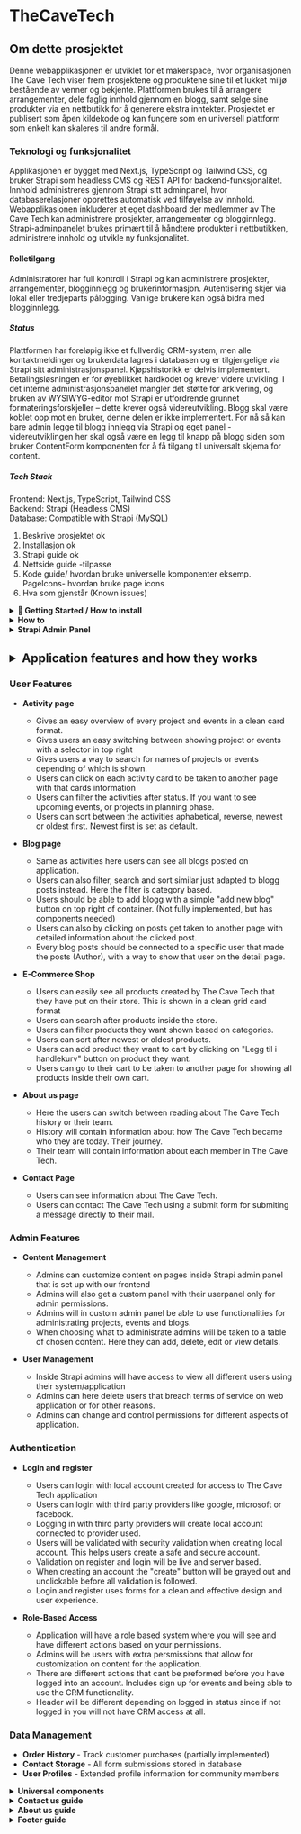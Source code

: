 # TheCaveTech

## Om dette prosjektet
Denne webapplikasjonen er utviklet for et makerspace, hvor organisasjonen The Cave Tech viser frem prosjektene og produktene sine til et lukket miljø bestående av venner og bekjente. Plattformen brukes til å arrangere arrangementer, dele faglig innhold gjennom en blogg, samt selge sine produkter via en nettbutikk for å generere ekstra inntekter. Prosjektet er publisert som åpen kildekode og kan fungere som en universell plattform som enkelt kan skaleres til andre formål.

### Teknologi og funksjonalitet
Applikasjonen er bygget med Next.js, TypeScript og Tailwind CSS, og bruker Strapi som headless CMS og REST API for backend-funksjonalitet. Innhold administreres gjennom Strapi sitt adminpanel, hvor databaserelasjoner opprettes automatisk ved tilføyelse av innhold. Webapplikasjonen inkluderer et eget dashboard der medlemmer av The Cave Tech kan administrere prosjekter, arrangementer og blogginnlegg. Strapi-adminpanelet brukes primært til å håndtere produkter i nettbutikken, administrere innhold og utvikle ny funksjonalitet.


#### Rolletilgang
Administratorer har full kontroll i Strapi og kan administrere prosjekter, arrangementer, blogginnlegg og brukerinformasjon. Autentisering skjer via lokal eller tredjeparts pålogging. Vanlige brukere kan også bidra med blogginnlegg.

##### Status
Plattformen har foreløpig ikke et fullverdig CRM-system, men alle kontaktmeldinger og brukerdata lagres i databasen og er tilgjengelige via Strapi sitt administrasjonspanel. Kjøpshistorikk er delvis implementert. Betalingsløsningen er for øyeblikket hardkodet og krever videre utvikling. I det interne administrasjonspanelet mangler det støtte for arkivering, og bruken av WYSIWYG-editor mot Strapi er utfordrende grunnet formateringsforskjeller – dette krever også videreutvikling. Blogg skal være koblet opp mot en bruker, denne delen er ikke implementert. For nå så kan bare admin legge til blogg innlegg via Strapi og eget panel - videreutviklingen her skal også være en legg til knapp på blogg siden som bruker ContentForm komponenten for å få tilgang til universalt skjema for content.

##### Tech Stack
Frontend: Next.js, TypeScript, Tailwind CSS  
Backend: Strapi (Headless CMS)  
Database: Compatible with Strapi (MySQL)

1. Beskrive prosjektet ok
2. Installasjon ok
3. Strapi guide ok
4. Nettside guide -tilpasse
5. Kode guide/ hvordan bruke universelle komponenter 
eksemp. PageIcons- hvordan bruke page icons
6. Hva som gjenstår (Known issues)

<details><summary><strong>🚀 Getting Started / How to install</strong></summary>

This setup is designed for testing purposes only, as the company prefers to handle deployment themselves.

<details>
<summary><strong>
1. Installation
</strong></summary>

<br/>
Both frontend and backend have `.env.example` files.  
0. Create `.env` files in both frontend and backend folders and copy the contents from `.env.example` into `.env`.

# The database file contains only data, not images.

# <strong>Backend:</strong>

1. In the project root, you'll find a zipped database file.  
  Unzip it.
2. Start MySQL Workbench
3. Go to your root connection in Workbench → Administration → Users and Privileges → Add Account →  
  Enter `DATABASE_USERNAME` and `DATABASE_PASSWORD` as specified in your backend `.env` file
4. In Administrative Roles, select all and click Apply
5. Go to MySQL Connections and create a connection with the username from step 3
6. Enter the connection you just created
7. From the menu, select Server → Data Import
8. Choose "Import from Self-contained File" and select the file from step 1
9. For "Default Schema to be Imported To", choose "New" and enter `DATABASE_NAME` as in your `.env`
10. Select the schema from "Default Target Schema" and click Start Import
11. Refresh Schemas, and in Query, write `USE "database_name_from_env"` (e.g., `USE thecavetech`)

# <strong>Frontend:</strong>

Here, you just need to copy the contents from .env.example into .env.

After setting up `.env` in the root folder (where `.env.example` is):

**Run:**

#Backend
In your terminal:  
12. `cd backend`  
13. `npm i`  
14. `npm run develop`  
15. Navigate to the backend URL specified in your frontend `.env`  
16. If using our database file and prompted to create a user, use:

- Email: test@den.no
- Password: Gokstad1234

# OR

admin@admin.no  
Admin1234  

#Frontend

In the terminal:

1. `cd frontend`
2. `npm i`
3. `npm run dev`
4. Navigate to the frontend URL specified in your `.env`

**Testing:**

1. `cd frontend`
2. `npm run test` to run tests

</details>
<details>
<summary><strong>
🔐 2. Setting up OAuth / 3rd-party SSO Providers <br>
<strong>For testing:</strong>
</strong></summary>

# After npm run

#### ✅ Google

1. Go to: [https://console.cloud.google.com/welcome](https://console.cloud.google.com/welcome)  
  Click **Select a project** and create a new project.

2. Go to: [https://console.cloud.google.com/apis/credentials](https://console.cloud.google.com/apis/credentials)  
  Click **Create credentials** → Select **OAuth client ID**

  - **Application type:** Web Application
  - **Name:** Any name for your client
  - **Authorized redirect URIs (for testing):**
    - `http://localhost:3000/api/auth/callback/google`
    - `http://localhost:1337/api/connect/google/callback`

3. Go to: [https://console.cloud.google.com/auth/branding](https://console.cloud.google.com/auth/branding)  
  Here you can configure the **OAuth consent screen**.  
  The following is **not required for testing**, but **mandatory for deployment**:

  - Application name
  - Support email
  - Application logo (optional)
  - Privacy policy and terms of service
  - Authorized domains such as:
    - `https://www.thecavetech.org`
    - Domains used in redirect URIs

---

#### ✅ Facebook

1. Go to: [https://developers.facebook.com/](https://developers.facebook.com/)  
  Create a new app for OAuth.

2. Follow the guide:  
  [Learning Strapi Authentication Flows with the Facebook Provider](https://strapi.io/blog/learning-strapi-authentication-flows-with-the-facebook-provider)

3. **Testing locally with Ngrok:**
  - Run `ngrok http 3000` to generate a public URL.
  - Use this as the redirect URI in the Facebook Developer Portal, e.g.:  
    `https://abc123.ngrok.io/api/auth/callback/facebook`
  - For deployment, replace with your production URL:  
    `https://yourdomain.com/api/auth/callback/facebook`

---

#### ⚠️ Microsoft

- **Not tested**, as it requires a credit card for the trial period.
- The code is implemented **universally** and should work with Microsoft and other providers like Google and Facebook.

---

### ⚙️ Configuration in Strapi

1. Go to the **Strapi Admin Panel**
2. Navigate to **Settings**
3. Under **Users & Permissions Plugin**, select **Providers**
4. Choose your desired OAuth provider
5. Enter:
  - **Client ID** and **Client Secret** from previous steps (Google/Facebook)
6. Add the following redirect URLs:

  - Google: `http://localhost:3000/api/auth/callback/google`
  - Facebook: `http://localhost:3000/api/auth/callback/facebook`

7. For Microsoft: The redirect URL is generated automatically in Strapi

<details>
   <summary><strong>🖼️ Show Image</strong></summary>

   ![Screenshot](/ImagesForReadme/StrapiAddOauth.png)

   > 🔄 Remember to update **Authorized redirect URIs** when deploying the application so they point to the correct production URL.

</details>
</details>

<details>
<summary><strong>
🔐 3. Setting up SendGrid <br>
<strong>For testing:</strong>
</strong></summary>

1. Enable email in the Strapi admin panel:  
  Settings → Users & Permissions Plugin → Providers → Email → Enable > True → Save

2. Log in or register at https://app.sendgrid.com/
3. Create a new sender
4. Verify your email
5. Go to API settings and create an API key
6. After setup, save the API key in your `.env` file:
  ```
  SENDGRID_API_KEY=
  DEFAULT_FROM_EMAIL=
  DEFAULT_REPLY_TO_EMAIL=
  ```
  Use the same values as when you created the sender.

**SendGrid: Unauthorized Error issue while using SendGrid Email API**  
[Help Article](https://help.twilio.com/articles/10284917001627)

</details>

</details>

<details><summary><strong>How to</strong></summary>
<details><summary><strong>Change Global style</strong></summary>

<!-- Desktop (over 1024px) about header -->
--about-main-header: 60px;

### Veiledning for tilpasning av profilsidens design

Denne guiden forklarer hvordan du kan endre farger, fonter, avstander og andre designelementer i appkikasjonen uten å måtte endre koden direkte.

#### Hvor finner du stilene?
Alle globale designinnstillinger er definert som CSS-variabler i :root i filen `src/styles/global.css`. Disse variablene brukes gjennom hele prosjektet for å sikre konsistent styling.

#### Eksmempel på hvordan stylen kan byttes ut

Finn variabelen du vil endre, for eksempel:
```css
--color-primary: #d5bdaf; /* Header and dropdown menus */
```

Bytt ut verdien for å endre fargen globalt:
```css
--color-primary: #007bff; /* Blå */
```

#### Responsivitet
Egne verdier er definert for ulike skjermstørrelser via media queries:

Desktop (over 1024px):
```css
--landing-main-header: 60px;
```

Nettbrett (opptil 1024px):
```css
--landing-main-header: 36px;
```

Mobil (opptil 639px):
```css
--landing-main-header: 30px;
```

Mediaqueries eksempel:
```css
@media (max-width: 1024px) {
   :root {
      --about-main-header: 36px;
   }
}

@media (max-width: 639px) {
<br/> {
      --about-main-header: 30px;
   }
}
```

Videre må du inn i `tailwind.config.ts`:
```ts
theme: {
   extend: {
      fontSize: {
        "about-main-header": "var(--about-main-header)",
      },
   }
}
```

For å bruke denne størrelsen, skriv `text-about-main-header` i classname for tekstelementet.

#### Verdier
- Farger: Bruk hex-koder
- Fonter: Bruk fontnavn tilgjengelig via Google Fonts eller systemfonter (f.eks. "Arial, sans-serif")
- Avstander: Bruk CSS-enheter som rem, px, eller em (f.eks. 1rem, 16px)

</details>

<details><summary><strong>🔑 To change JWT Token Expiry/ how long JWT tokens are valid:</strong></summary>

- **backend/config/plugins.ts**

  - Find: `expiresIn: "7h"`
  - Change `"7h"` to your desired duration (e.g., `"24h"` for 24 hours).

- **lib/util/cookie.ts**
  - Find: `const maxAge = 7 * 60 * 60;`
  - Change `7` to the number of hours you want (e.g., `24 * 60 * 60` for 24 hours).

</details>

<details><summary><strong>✉️ Email Configuration & Templates</strong></summary>

## 1. Environment Variables

- Set email-related variables in your backend `.env` file.
![Screenshot](/ImagesForReadme/EmailEnv.png)

## 2. Plugin Configuration

- **backend/config/plugins.ts**
  - Configure your email provider and settings here.

## 3. Email Service & Templates

- **backend/src/service/**
  - All email logic, templates, and text changes are handled here.
  - To update email content or templates, edit the relevant files in this folder.

---

**Tip:**  
For custom email text and templates, always update files in `backend/src/service` to match your requirements.
</details>

<details><summary><strong>Reusable universal components</strong></summary>
<details><summary><strong>PageIcons</strong></summary>

`PageIcons`-komponenten brukes til å hente og vise SVG-ikoner fra `public/`-mappen der det er behov for det i prosjektet.  
📁 Plassering i prosjektet: `//frontend/src/components/ui/custom/PageIcons.tsx`  

- Dersom ikonet ikke lastes inn, vises en fallback med teksten **"Icon not available"**.  
- `alt`-teksten er viktig for tilgjengelighet (skjermlesere). Hvis `isDecorative` er satt til `true`, utelates `alt`.  
- SVG-filen må ligge i `public/[directory]/`-mappen.

### Eksempel på bruk:
1. **Importer komponenten der den skal brukes:**
```tsx
import PageIcons from "@/components/ui/custom/PageIcons";
```

2. Velg plassering der ikonet ligger i public mappen og navnet på ikonet. Der etter kan det velges str og alt tekst som det ønskes <br>
```tsx
<PageIcons name="lock" directory="profileIcons" size={18} alt="Låst" />
```
</details>


<details><summary><strong>SiteLogo</strong></summary>

SiteLogo er dynamisk komponent som henter og viser logoer (header eller footer) som er lagret i Strapi-backenden.  

📍 **Filplassering:**  
`/frontend/src/components/ui/SiteLogo.tsx`

### Eksempel på bruk:

1. **Strapi adminpanel:**
Under singletypen `SiteLogo`, last opp loge i feltene `HeaderLogo` og `FooterLogo`.

2.  **Importer komponenten der den skal brukes:**
```tsx
import { SiteLogo } from "@/components/ui/SiteLogo";
```

3. **For header logo (default)**
```tsx
<SiteLogo style={{ width: "auto", height: "45px" }} />
```

 **For footer logo**
 ```tsx
<SiteLogo type="footer" style={{ width: "auto", height: "45px" }} />
```
</details>


<details>
   <summary>📇 ContentCard</summary>

The `ContentCard` is a universal card component used throughout the application to display different types of content—such as projects, events, blogs, and products—in a consistent and visually appealing way.

#### How it works

- The same `ContentCard` component is used for all content types.
- An **adapter** (for example, `cardAdapter`) transforms the data for each content type (project, event, blog, product) into a format that the `ContentCard` understands.
- This makes it easy to add new content types or update the card design in one place, and have the changes reflected everywhere.

#### Example usages

**Displaying a list of projects:**

```tsx
import { UniversalCard } from "@/components/pageSpecificComponents/dashboard/contentManager/ContentCard";
import { adaptProjectToCardProps } from "@/lib/adapters/cardAdapter";

// Inside your component render:
<div className="grid grid-cols-1 sm:grid-cols-2 lg:grid-cols-3 gap-6">
  {projects.map((project) => (
   <UniversalCard
    key={project.id}
    {...adaptProjectToCardProps(project, handleProjectClick)}
   />
  ))}
</div>;
```

**Displaying a list of events:**

```tsx
import { UniversalCard } from "@/components/pageSpecificComponents/dashboard/contentManager/ContentCard";
import { adaptEventToCardProps } from "@/lib/adapters/cardAdapter";

// Inside your component render:
<div className="grid grid-cols-1 sm:grid-cols-2 lg:grid-cols-3 gap-6">
  {events.map((event) => (
   <UniversalCard
    key={event.id}
    {...adaptEventToCardProps(event, handleEventClick)}
   />
  ))}
</div>;
```

</details>
<details>
   <summary>🔎 SearchBar</summary>

The `SearchBar` is a universal component used throughout the application to help users quickly find relevant content, such as projects, events, blogs, or products. It provides a simple and consistent search experience on all pages where searching is needed. This can also easily change your search logic since now it's mostly really basic searching.

#### How it works

- The `SearchBar` displays a text input where users can type their search query.
- As the user types, the search query is updated in real time.
- Optionally, a search button can be shown for submitting the search (for example, by pressing Enter or clicking the button).
- The component is flexible and can be used for any type of content by simply passing the current search query and a function to update it.

#### Example usage

**Using the SearchBar in a page or component:**

```tsx
import { SearchBar } from "@/components/ui/SearchBar";
import { useState } from "react";

export default function ExamplePage() {
  const [searchQuery, setSearchQuery] = useState("");

  // Optional: handle search submit
  const handleSearch = (query: string) => {
   // Perform search logic here
   console.log("Searching for:", query);
  };

  return (
   <div>
    <SearchBar
      searchQuery={searchQuery}
      setSearchQuery={setSearchQuery}
      placeholder="Search projects or events"
      onSearch={handleSearch}
    />
    {/* Render your filtered content here */}
   </div>
  );
}
```

</details>
<details>
   <summary>🔀 SortDropdown</summary>

The `SortDropdown` is a universal component that lets users easily sort lists of content, such as projects, events, blogs, or products. It provides a consistent and user-friendly way to choose how items are ordered on any page.

#### How it works

- The `SortDropdown` displays a dropdown menu with different sorting options (for example: newest first, oldest first, alphabetical).
- When the user selects an option, the list updates to show the content in the chosen order.
- The component is flexible and can be used for any type of content by passing in the available sort options and a function to update the sort state.

#### Example usage

**Using the SortDropdown in a page or component:**

1. Import SortDropdown component and useState
```tsx
import { SortDropdown } from "@/components/ui/SortDropdown";
import { useState } from "react";
```
2. Set up what options of sorting 
```tsx
const sortOptions = [
  { value: "newest", label: "Newest first" },
  { value: "oldest", label: "Oldest first" },
  { value: "az", label: "A-Z" },
  { value: "za", label: "Z-A" },
];

export default function ExamplePage() {
  const [sort, setSort] = useState("newest");
```

3. 
</details>
<details>
    <summary>↻ LoadingSpinner</summary>

The `LoadingSpinner` is a universal component that shows a spinning animation while the app is loading data. It helps users understand that something is happening in the background and improves the user experience by providing visual feedback.

#### How it works

- The `LoadingSpinner` displays a spinning circle to indicate that content is loading.
- You can choose different sizes (small, medium, large) to fit different parts of your app.
- The spinner can be reused anywhere you need to show a loading state, such as when fetching projects, events, or blog posts.

#### Example usage

**Using the LoadingSpinner in a page or component:**

1. Import the LoadingSpinner component
```tsx
import { LoadingSpinner } from "@/components/ui/LoadingSpinner";
```
2. Use it where you want to show a loading state
```tsx
export default function ExamplePage({ isLoading }) {
  return (
    <div>
      {isLoading ? (
        <LoadingSpinner size="medium" />
      ) : (
        <div>Your loaded content here</div>
      )}
    </div>
  );
}
```
</details>
<details> <summary>Card</summary>
The Card component is a universal building block used throughout the application to display content in a clean, organized, and visually appealing way. It provides a consistent layout for different types of information, such as projects, events, blogs, or products.

#### How it works
The Card component wraps content in a styled box with rounded corners and a shadow, making information easy to read and visually separated from other elements.
It can be combined with CardHeader, CardBody, and CardFooter subcomponents to organize content into sections (for example: image at the top, details in the middle, actions at the bottom).
The card is flexible and can be used for any type of content by simply placing your content inside the card sections.

#### Example usage

1. Import the Card and its subcomponents:
```tsx
import { Card, CardHeader, CardBody, CardFooter } from "@/components/ui/Card";
```

2. Use the Card in your component:
```tsx
export default function ExamplePage() {
  return (
    <Card>
      <CardHeader>
        <h3>Project Title</h3>
      </CardHeader>
      <CardBody>
        <p>This is a short description of the project or content.</p>
      </CardBody>
      <CardFooter>
        <button>Read more</button>
      </CardFooter>
    </Card>
  );
}
```
</details>
<details>
    <summary>✏️ TipTapEditor</summary>

The `TipTapEditor` is a universal rich text editor component used throughout the application for writing and editing content, such as blog posts, project descriptions, or event details. It provides a user-friendly interface for adding formatted text, images, and links.

#### How it works

- The `TipTapEditor` allows users to write and format text with options like bold, italic, headings, lists, and links.
- Users can easily upload and insert images directly into their content.
- The editor supports text alignment and image alignment (left, center, right).
- It is flexible and can be used for any type of content that requires rich text editing.

#### Example usage

**Using the TipTapEditor in a form or page:**

1. Import editor component on where to use it
```tsx
import TipTapEditor from "@/components/ui/TipTapEditor";
```
2. Import useState and use it in created function
```tsx
import { useState } from "react";

export default function ExampleForm() {
  const [content, setContent] = useState("");
}
```
3. Add a return on the function that returns a form with the editor usage and needed props
```tsx
export default function ExampleForm() {
  
  return (
    <form>
      <label htmlFor="editor" className="block mb-2 font-medium">
        Content
      </label>
      <TipTapEditor
        value={content}
        onChange={setContent}
        placeholder="Write your content here..."
      />
      {/* Other form fields and submit button */}
    </form>
  );
}
```
</details>
<details>
    <summary>BackButton</summary>

The `BackButton` is a universal navigation component that lets users easily go back to the previous page or to a specific route. It helps users navigate the app more intuitively and can be customized to fit different designs and needs.

#### How it works

- The `BackButton` displays a button (optionally with an icon and custom label) that, when clicked, takes the user back to the previous page or to a specified route.
- You can customize the icon, label, size, and style to match your page.
- The button can be used anywhere in the app where you want to provide a clear way for users to go back or navigate.

#### Example usage

**Using the BackButton in a page or component:**

```tsx
import BackButton from "@/components/ui/BackButton";

// Standard back button (goes to previous page)
<BackButton />

// Back button to a specific route
<BackButton route="/dashboard" />

// Custom design and label
<BackButton 
  className="bg-blue-500 text-white px-4 py-2 rounded-lg flex items-center"
  iconClassName="mr-2"
>
  Go to Dashboard
</BackButton>

// Without icon
<BackButton showIcon={false} />

// With a different icon
<BackButton iconName="arrow-left" iconDirectory="navIcons" />
```
</details>
</details>
</details>

<details><summary><strong>Strapi Admin Panel</strong></summary>

## Strapi Admin Panel

The Strapi Admin Panel is the main interface for managing all content, users, and settings in your application.

---

### 🛠️ Tips

- **ESLint & Tailwind CSS:**  
   If you see "unknown at rule" errors in Tailwind CSS, install the **PostCSS Language Support** extension for VSCode. This improves syntax highlighting and color visualization.

---

### 👤 Admin Roles & Permissions

Strapi uses roles to manage access and permissions:

| Role            | Description                                                             |
| --------------- | ----------------------------------------------------------------------- |
| **Super Admin** | Full access to all system functions. Used for critical system tasks.    |
| **Editor**      | Can manage and publish all content, including content from other users. |
| **Author**      | Can manage only the content they have created.                          |

#### How to Change Roles

1. Log in to the Strapi admin panel.
2. Go to **Settings** in the sidebar.
3. Under **USERS & PERMISSIONS PLUGIN**, select **Roles**.
4. Click on a role to view or modify its permissions.
5. Adjust permissions as needed.
6. Click **Save** to apply changes.

# For Public users

Choose find and find one on every thing to show content from strapi

# For Admin

Choose every thing

![Screenshot](/ImagesForReadme/StrapiPermisions.png)

#### How to Manage Roles

- To edit an existing role, click the pencil icon next to the role.
- To add a new role, click **+ Add new role** at the top right.
- Configure permissions for different plugins and features.
- Remember to **Save** after making changes.
- We have only implemented </br>
  ![Screenshot](/ImagesForReadme/userRoles.png)

---

### 📦 Content Management

Strapi organizes content into **Collection Types** (multiple entries) and **Single Types** (unique pages).

#### Accessing the CMS

1. Log in to the admin panel.
2. The **Content Manager** dashboard appears.
3. Use the left sidebar to navigate content types.

#### Content Types

- **Collection Types:**

  - Blog: Manage blog posts
  - ContactSubmission: View form submissions
  - Event: Manage events
  - Project: Showcase projects
  - User: Manage user accounts
  - User Profile: Extended user info

- **Single Types:**
  - AboutUs: Company info and team
  - AuthSetting: Authentication settings
  - ContactPage: Contact page config
  - Footer: Website footer content
  - GlobalSetting: Site-wide settings
  - LandingPageHero: Landing page hero section

#### Managing Content

- **View/Edit:**

  - Click a content type in the sidebar.
  - For Collection Types: See a list of entries.
  - For Single Types: Go directly to the editing interface.

- **Create New Entry (Collection Types):**

  1.  Select the Collection Type.
  2.  Click **+ Add an entry**.
  3.  Fill in the fields.
  4.  Click **Save** (draft) or **Publish** (live).

- **Edit Entry:**
  1.  Click the entry to edit.
  2.  Make changes.
  3.  Click **Save** (draft) or **Publish** (live).

#### Publishing Workflow

- **Draft:** Content is saved but not visible to the public.
- **Published:** Content is live and visible on the website.

---

</details>

## <details><summary><strong>Application features and how they works</strong></summary>
  
### User Features

- **Activity page**

  - Gives an easy overview of every project and events in a clean card format.
  - Gives users an easy switching between showing project or events with a selector in top right
  - Gives users a way to search for names of projects or events depending of which is shown.
  - Users can click on each activity card to be taken to another page with that cards information
  - Users can filter the activities after status. If you want to see upcoming events, or projects in planning phase.
  - Users can sort between the activities aphabetical, reverse, newest or oldest first. Newest first is set as default.

- **Blog page**

  - Same as activities here users can see all blogs posted on application.
  - Users can also filter, search and sort similar just adapted to blogg posts instead. Here the filter is category based.
  - Users should be able to add blogg with a simple "add new blog" button on top right of container. (Not fully implemented, but has components needed)
  - Users can also by clicking on posts get taken to another page with detailed information about the clicked post.
  - Every blog posts should be connected to a specific user that made the posts (Author), with a way to show that user on the detail page.

- **E-Commerce Shop**

  - Users can easily see all products created by The Cave Tech that they have put on their store. This is shown in a clean grid card format
  - Users can search after products inside the store.
  - Users can filter products they want shown based on categories.
  - Users can sort after newest or oldest products.
  - Users can add product they want to cart by clicking on "Legg til i handlekurv" button on product they want.
  - Users can go to their cart to be taken to another page for showing all products inside their own cart.

- **About us page**

  - Here the users can switch between reading about The Cave Tech history or their team.
  - History will contain information about how The Cave Tech became who they are today. Their journey.
  - Their team will contain information about each member in The Cave Tech.

- **Contact Page**

  - Users can see information about The Cave Tech.
  - Users can contact The Cave Tech using a submit form for submiting a message directly to their mail.

### Admin Features

- **Content Management**

  - Admins can customize content on pages inside Strapi admin panel that is set up with our frontend
  - Admins will also get a custom panel with their userpanel only for admin permissions.
  - Admins will in custom admin panel be able to use functionalities for administrating projects, events and blogs.
  - When choosing what to administrate admins will be taken to a table of chosen content. Here they can add, delete, edit or view details.

- **User Management**

  - Inside Strapi admins will have access to view all different users using their system/application
  - Admins can here delete users that breach terms of service on web application or for other reasons.
  - Admins can change and control permissions for different aspects of application.

### Authentication

- **Login and register**

  - Users can login with local account created for access to The Cave Tech application
  - Users can login with third party providers like google, microsoft or facebook.
  - Logging in with third party providers will create local account connected to provider used.
  - Users will be validated with security validation when creating local account. This helps users create a safe and secure account.
  - Validation on register and login will be live and server based.
  - When creating an account the "create" button will be grayed out and unclickable before all validation is followed.
  - Login and register uses forms for a clean and effective design and user experience.

- **Role-Based Access**
  - Application will have a role based system where you will see and have different actions based on your permissions.
  - Admins will be users with extra persmissions that allow for customization on content for the application.
  - There are different actions that cant be preformed before you have logged into an account. Includes sign up for events and being able to use the CRM functionality.
  - Header will be different depending on logged in status since if not logged in you will not have CRM access at all.

### Data Management

- **Order History** - Track customer purchases (partially implemented)
- **Contact Storage** - All form submissions stored in database
- **User Profiles** - Extended profile information for community members

</details>

<details>
    <summary><strong>Universal components</strong></summary>
<details>
    <summary>📇 ContentCard</summary>

The `ContentCard` is a universal card component used throughout the application to display different types of content—such as projects, events, blogs, and products—in a consistent and visually appealing way.

#### How it works

- The same `ContentCard` component is used for all content types.
- An **adapter** (for example, `cardAdapter`) transforms the data for each content type (project, event, blog, product) into a format that the `ContentCard` understands.
- This makes it easy to add new content types or update the card design in one place, and have the changes reflected everywhere.

#### Example usages

**Displaying a list of projects:**

```tsx
import { UniversalCard } from "@/components/pageSpecificComponents/dashboard/contentManager/ContentCard";
import { adaptProjectToCardProps } from "@/lib/adapters/cardAdapter";

// Inside your component render:
<div className="grid grid-cols-1 sm:grid-cols-2 lg:grid-cols-3 gap-6">
  {projects.map((project) => (
    <UniversalCard
      key={project.id}
      {...adaptProjectToCardProps(project, handleProjectClick)}
    />
  ))}
</div>;
```

**Displaying a list of events:**

```tsx
import { UniversalCard } from "@/components/pageSpecificComponents/dashboard/contentManager/ContentCard";
import { adaptEventToCardProps } from "@/lib/adapters/cardAdapter";

// Inside your component render:
<div className="grid grid-cols-1 sm:grid-cols-2 lg:grid-cols-3 gap-6">
  {events.map((event) => (
    <UniversalCard
      key={event.id}
      {...adaptEventToCardProps(event, handleEventClick)}
    />
  ))}
</div>;
```

</details>
<details>
    <summary>🔎 SearchBar</summary>

The `SearchBar` is a universal component used throughout the application to help users quickly find relevant content, such as projects, events, blogs, or products. It provides a simple and consistent search experience on all pages where searching is needed. This can also easily change your search logic since now it's mostly really basic searching.

#### How it works

- The `SearchBar` displays a text input where users can type their search query.
- As the user types, the search query is updated in real time.
- Optionally, a search button can be shown for submitting the search (for example, by pressing Enter or clicking the button).
- The component is flexible and can be used for any type of content by simply passing the current search query and a function to update it.

#### Example usage

**Using the SearchBar in a page or component:**

```tsx
import { SearchBar } from "@/components/ui/SearchBar";
import { useState } from "react";

export default function ExamplePage() {
  const [searchQuery, setSearchQuery] = useState("");

  // Optional: handle search submit
  const handleSearch = (query: string) => {
    // Perform search logic here
    console.log("Searching for:", query);
  };

  return (
    <div>
      <SearchBar
        searchQuery={searchQuery}
        setSearchQuery={setSearchQuery}
        placeholder="Search projects or events"
        onSearch={handleSearch}
      />
      {/* Render your filtered content here */}
    </div>
  );
}
```

</details>
<details>
    <summary>🔀 SortDropdown</summary>

The `SortDropdown` is a universal component that lets users easily sort lists of content, such as projects, events, blogs, or products. It provides a consistent and user-friendly way to choose how items are ordered on any page.

#### How it works

- The `SortDropdown` displays a dropdown menu with different sorting options (for example: newest first, oldest first, alphabetical).
- When the user selects an option, the list updates to show the content in the chosen order.
- The component is flexible and can be used for any type of content by passing in the available sort options and a function to update the sort state.

#### Example usage

**Using the SortDropdown in a page or component:**

```tsx
import { SortDropdown } from "@/components/ui/SortDropdown";
import { useState } from "react";

const sortOptions = [
  { value: "newest", label: "Newest first" },
  { value: "oldest", label: "Oldest first" },
  { value: "az", label: "A-Z" },
  { value: "za", label: "Z-A" },
];

export default function ExamplePage() {
  const [sort, setSort] = useState("newest");

  return (
    <div>
      <SortDropdown
        sort={sort}
        setSort={setSort}
        options={sortOptions}
        placeholder="Sort by"
      />
      {/* Render your sorted content here */}
    </div>
  );
}
```

</details>
<details>
    <summary>↻ LoadingSpinner</summary>

The `LoadingSpinner` is a universal component that shows a spinning animation while the app is loading data. It helps users understand that something is happening in the background and improves the user experience by providing visual feedback.

#### How it works

- The `LoadingSpinner` displays a spinning circle to indicate that content is loading.
- You can choose different sizes (small, medium, large) to fit different parts of your app.
- The spinner can be reused anywhere you need to show a loading state, such as when fetching projects, events, or blog posts.

#### Example usage

**Using the LoadingSpinner in a page or component:**

```tsx
import { LoadingSpinner } from "@/components/ui/LoadingSpinner";

export default function ExamplePage({ isLoading }) {
  return (
    <div>
      {isLoading ? (
        <LoadingSpinner size="medium" />
      ) : (
        <div>Your loaded content here</div>
      )}
    </div>
  );
}
```

</details>
<details>
    <summary>Card</summary>

The `Card` component is a universal building block used throughout the application to display content in a clean, organized, and visually appealing way. It provides a consistent layout for different types of information, such as projects, events, blogs, or products.

#### How it works

- The `Card` component wraps content in a styled box with rounded corners and a shadow, making information easy to read and visually separated from other elements.
- It can be combined with `CardHeader`, `CardBody`, and `CardFooter` subcomponents to organize content into sections (for example: image at the top, details in the middle, actions at the bottom).
- The card is flexible and can be used for any type of content by simply placing your content inside the card sections.

#### Example usage

**Using the Card component in a page or component:**

```tsx
import { Card, CardHeader, CardBody, CardFooter } from "@/components/ui/Card";

export default function ExamplePage() {
  return (
    <Card>
      <CardHeader>
        <h3>Project Title</h3>
      </CardHeader>
      <CardBody>
        <p>This is a short description of the project or content.</p>
      </CardBody>
      <CardFooter>
        <button>Read more</button>
      </CardFooter>
    </Card>
  );
}
```

</details>
<details>
    <summary></summary>

The `Card` component is a universal building block used throughout the application to display content in a clean, organized, and visually appealing way. It provides a consistent layout for different types of information, such as projects, events, blogs, or products.

#### How it works

- The `Card` component wraps content in a styled box with rounded corners and a shadow, making information easy to read and visually separated from other elements.
- It can be combined with `CardHeader`, `CardBody`, and `CardFooter` subcomponents to organize content into sections (for example: image at the top, details in the middle, actions at the bottom).
- The card is flexible and can be used for any type of content by simply placing your content inside the card sections.

#### Example usage

**Using the Card component in a page or component:**

```tsx
import { Card, CardHeader, CardBody, CardFooter } from "@/components/ui/Card";

export default function ExamplePage() {
  return (
    <Card>
      <CardHeader>
        <h3>Project Title</h3>
      </CardHeader>
      <CardBody>
        <p>This is a short description of the project or content.</p>
      </CardBody>
      <CardFooter>
        <button>Read more</button>
      </CardFooter>
    </Card>
  );
}
```

</details>
**Why use universal components?**

- **Saves time** - Makes you only build and update one feature, and it will work everywhere in the application where needed.
- **Consistent look** - The application as a whole will have a much full and clean look to it by using universal components. This helps for easier user flow and understandability for users.
- **Easy to maintain** - If the application needs to change something in the code, you only need to change in one place. Removes all grunt work needed to maintainabilty by redoing changes everywhere when they do the same.
- **Flexibility** - You can easy flex your application for when you need to add new content. This means you will only need to add without having to rewrite alot of extra code.
- **Scalability** - It makes everything in the code organized. This helps when the project starts growing with more features that needs to be added.
</details>

<details>
    <summary>
        <strong>Contact us guide<strong>
     </summary>
    To access messages in Strapi:

1. Log in to the Strapi admin panel
2. Click on "Content Manager" in the left menu
3. Under "Collection Types" select "ContactSubmission"
4. Click on a message (name) to open it and see all details

That's it! You'll then see all submitted contact forms with name, email, phone, and status. You can search, filter, and change message status from there.

</details>

<details>
    <summary>
        <strong>About us guide<strong>
            </summary>

           Strapi is a headless CMS (Content Management System) that allows you to manage content independently from frontend presentation. "AboutUs" is set up as a Single Type in your Strapi configuration, meaning it's a single content page with two main components: a history section and a team section.

<strong>Log in to Strapi:<strong>

1. Open your browser and go to your Strapi instance URL (typically something like http://localhost:1337/admin or your custom domain address)
2. Log in with your username and password
   <strong>Navigate to the Content Manager:<strong>
3. On the left side of the screen, you'll find the main navigation menu
4. Click on the "Content Manager" icon (it appears to be the first icon in the menu you're currently on)
   <strong>Find AboutUs under Single Types:<strong>
   In the Content Manager, content is organized into two main categories:

5. "COLLECTION TYPES" - for content types with multiple entries
6. "SINGLE TYPES" - for content types with only one entry
7. Scroll down to the "SINGLE TYPES" section (which has the number "6" next to it, indicating 6 different single types)
8. Under "SINGLE TYPES", find "AboutUs" in the list (marked with a blue arrow in the image)
9. Click on "AboutUs" to open this content type
   <strong>AboutUs editing screen:
10. After clicking on "AboutUs", you'll arrive at the editing screen shown in the image
11. Here you'll see two main sections: "history" and "teamCard" (both are empty with "(0)" indicating no entries)
12. To add content, click on the plus icon (+) or on the text "No entry yet. Click to add one."
</details>

<details>
    <summary><strong>Footer guide<strong></summary>
The Footer configuration allows you to manage website footer content, including business hours and social media (Instagram) information.
        Navigation:

1. You're in the "Footer" section under "SINGLE TYPES" in the left sidebar
2. Footer is highlighted in blue in the menu
3. There's a "Back" button at the top to return to the previous screen

Footer Content Sections:

1. openingHours (0): Empty section with "No entry yet. Click to add one." message and a plus icon
2. instaGram: Contains two fields:

- url: Empty text input field for the Instagram profile URL
- icon: Empty media field with "Click to add an asset or drag and drop one in this area" message and a plus icon

Status:

1. The Footer is marked as "Published" (green label)
2. You can switch between "DRAFT" and "PUBLISHED" versions using the tabs

Action Buttons:

1. In the ENTRY panel on the right:

- "Publish" button: To publish changes
- "Save" button: To save without publishing

To update the Footer content:

1. For opening hours: Click the plus icon to add entries to the openingHours section
   For Instagram:

- Type your Instagram URL in the url field
- Upload an Instagram icon by clicking the plus icon in the icon field
</details>
